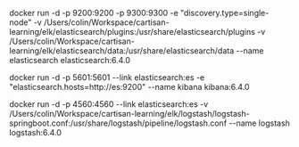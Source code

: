 docker run -d -p 9200:9200 -p 9300:9300 -e "discovery.type=single-node" -v /Users/colin/Workspace/cartisan-learning/elk/elasticsearch/plugins:/usr/share/elasticsearch/plugins -v /Users/colin/Workspace/cartisan-learning/elk/elasticsearch/data:/usr/share/elasticsearch/data  --name elasticsearch elasticsearch:6.4.0


docker run -d -p 5601:5601 --link elasticsearch:es -e "elasticsearch.hosts=http://es:9200" --name kibana kibana:6.4.0


docker run -d -p 4560:4560 --link elasticsearch:es -v /Users/colin/Workspace/cartisan-learning/elk/logstash/logstash-springboot.conf:/usr/share/logstash/pipeline/logstash.conf --name logstash logstash:6.4.0



